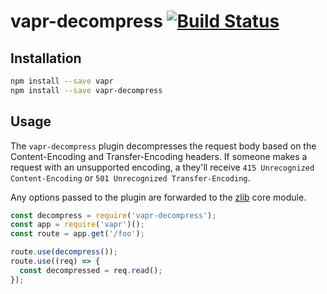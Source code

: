# vapr-decompress [![Build Status](https://travis-ci.org/JoshuaWise/vapr-decompress.svg?branch=master)](https://travis-ci.org/JoshuaWise/vapr-decompress)

## Installation

```bash
npm install --save vapr
npm install --save vapr-decompress
```

## Usage

The `vapr-decompress` plugin decompresses the request body based on the Content-Encoding and Transfer-Encoding headers. If someone makes a request with an unsupported encoding, a they'll receive `415 Unrecognized Content-Encoding` or `501 Unrecognized Transfer-Encoding`.

Any options passed to the plugin are forwarded to the [zlib](https://nodejs.org/api/zlib.html#zlib_class_options) core module.

```js
const decompress = require('vapr-decompress');
const app = require('vapr')();
const route = app.get('/foo');

route.use(decompress());
route.use((req) => {
  const decompressed = req.read();
});
```
